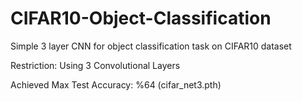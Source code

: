 # CIFAR10-Object-Classification

Simple 3 layer CNN for object classification task on CIFAR10 dataset

Restriction: Using 3 Convolutional Layers

Achieved Max Test Accuracy: %64 (cifar_net3.pth)
